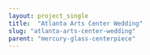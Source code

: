 ```yaml
---
layout: project_single
title:  "Atlanta Arts Center Wedding"
slug: "atlanta-arts-center-wedding"
parent: "mercury-glass-centerpiece"
---
```

 